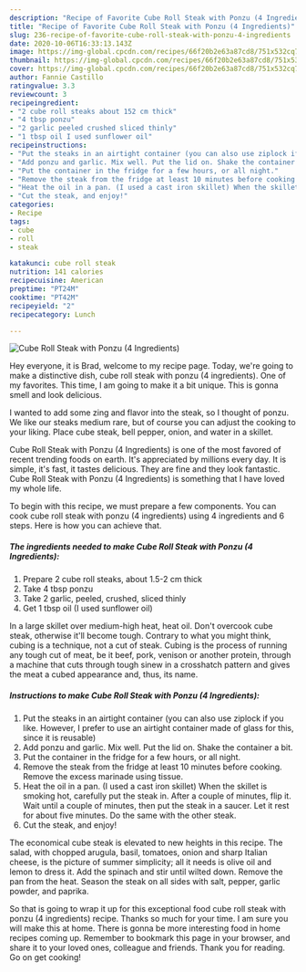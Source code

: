 ```yaml
---
description: "Recipe of Favorite Cube Roll Steak with Ponzu (4 Ingredients)"
title: "Recipe of Favorite Cube Roll Steak with Ponzu (4 Ingredients)"
slug: 236-recipe-of-favorite-cube-roll-steak-with-ponzu-4-ingredients
date: 2020-10-06T16:33:13.143Z
image: https://img-global.cpcdn.com/recipes/66f20b2e63a87cd8/751x532cq70/cube-roll-steak-with-ponzu-4-ingredients-recipe-main-photo.jpg
thumbnail: https://img-global.cpcdn.com/recipes/66f20b2e63a87cd8/751x532cq70/cube-roll-steak-with-ponzu-4-ingredients-recipe-main-photo.jpg
cover: https://img-global.cpcdn.com/recipes/66f20b2e63a87cd8/751x532cq70/cube-roll-steak-with-ponzu-4-ingredients-recipe-main-photo.jpg
author: Fannie Castillo
ratingvalue: 3.3
reviewcount: 3
recipeingredient:
- "2 cube roll steaks about 152 cm thick"
- "4 tbsp ponzu"
- "2 garlic peeled crushed sliced thinly"
- "1 tbsp oil I used sunflower oil"
recipeinstructions:
- "Put the steaks in an airtight container (you can also use ziplock if you like. However, I prefer to use an airtight container made of glass for this, since it is reusable)"
- "Add ponzu and garlic. Mix well. Put the lid on. Shake the container a bit."
- "Put the container in the fridge for a few hours, or all night."
- "Remove the steak from the fridge at least 10 minutes before cooking. Remove the excess marinade using tissue."
- "Heat the oil in a pan. (I used a cast iron skillet) When the skillet is smoking hot, carefully put the steak in. After a couple of minutes, flip it. Wait until a couple of minutes, then put the steak in a saucer. Let it rest for about five minutes. Do the same with the other steak."
- "Cut the steak, and enjoy!"
categories:
- Recipe
tags:
- cube
- roll
- steak

katakunci: cube roll steak 
nutrition: 141 calories
recipecuisine: American
preptime: "PT24M"
cooktime: "PT42M"
recipeyield: "2"
recipecategory: Lunch

---
```



![Cube Roll Steak with Ponzu (4 Ingredients)](https://img-global.cpcdn.com/recipes/66f20b2e63a87cd8/751x532cq70/cube-roll-steak-with-ponzu-4-ingredients-recipe-main-photo.jpg)

Hey everyone, it is Brad, welcome to my recipe page. Today, we're going to make a distinctive dish, cube roll steak with ponzu (4 ingredients). One of my favorites. This time, I am going to make it a bit unique. This is gonna smell and look delicious.

I wanted to add some zing and flavor into the steak, so I thought of ponzu. We like our steaks medium rare, but of course you can adjust the cooking to your liking. Place cube steak, bell pepper, onion, and water in a skillet.

Cube Roll Steak with Ponzu (4 Ingredients) is one of the most favored of recent trending foods on earth. It's appreciated by millions every day. It is simple, it's fast, it tastes delicious. They are fine and they look fantastic. Cube Roll Steak with Ponzu (4 Ingredients) is something that I have loved my whole life.


To begin with this recipe, we must prepare a few components. You can cook cube roll steak with ponzu (4 ingredients) using 4 ingredients and 6 steps. Here is how you can achieve that.

<!--inarticleads1-->

##### The ingredients needed to make Cube Roll Steak with Ponzu (4 Ingredients):

1. Prepare 2 cube roll steaks, about 1.5-2 cm thick
1. Take 4 tbsp ponzu
1. Take 2 garlic, peeled, crushed, sliced thinly
1. Get 1 tbsp oil (I used sunflower oil)


In a large skillet over medium-high heat, heat oil. Don&#39;t overcook cube steak, otherwise it&#39;ll become tough. Contrary to what you might think, cubing is a technique, not a cut of steak. Cubing is the process of running any tough cut of meat, be it beef, pork, venison or another protein, through a machine that cuts through tough sinew in a crosshatch pattern and gives the meat a cubed appearance and, thus, its name. 

<!--inarticleads2-->

##### Instructions to make Cube Roll Steak with Ponzu (4 Ingredients):

1. Put the steaks in an airtight container (you can also use ziplock if you like. However, I prefer to use an airtight container made of glass for this, since it is reusable)
1. Add ponzu and garlic. Mix well. Put the lid on. Shake the container a bit.
1. Put the container in the fridge for a few hours, or all night.
1. Remove the steak from the fridge at least 10 minutes before cooking. Remove the excess marinade using tissue.
1. Heat the oil in a pan. (I used a cast iron skillet) When the skillet is smoking hot, carefully put the steak in. After a couple of minutes, flip it. Wait until a couple of minutes, then put the steak in a saucer. Let it rest for about five minutes. Do the same with the other steak.
1. Cut the steak, and enjoy!


The economical cube steak is elevated to new heights in this recipe. The salad, with chopped arugula, basil, tomatoes, onion and sharp Italian cheese, is the picture of summer simplicity; all it needs is olive oil and lemon to dress it. Add the spinach and stir until wilted down. Remove the pan from the heat. Season the steak on all sides with salt, pepper, garlic powder, and paprika. 

So that is going to wrap it up for this exceptional food cube roll steak with ponzu (4 ingredients) recipe. Thanks so much for your time. I am sure you will make this at home. There is gonna be more interesting food in home recipes coming up. Remember to bookmark this page in your browser, and share it to your loved ones, colleague and friends. Thank you for reading. Go on get cooking!
